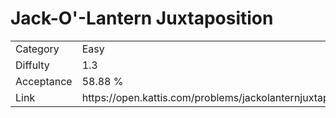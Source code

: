 # Jack-O'-Lantern Juxtaposition

<table>
    <tr>
        <td>Category</td>
        <td>Easy</td>
    </tr>
    <tr>
        <td>Diffulty</td>
        <td>1.3</td>
    </tr>
    <tr>
        <td>Acceptance</td>
        <td>58.88 %</td>
    </tr>
    <tr>
        <td>Link</td>
        <td>https://open.kattis.com/problems/jackolanternjuxtaposition</td>
    </tr>
</table>